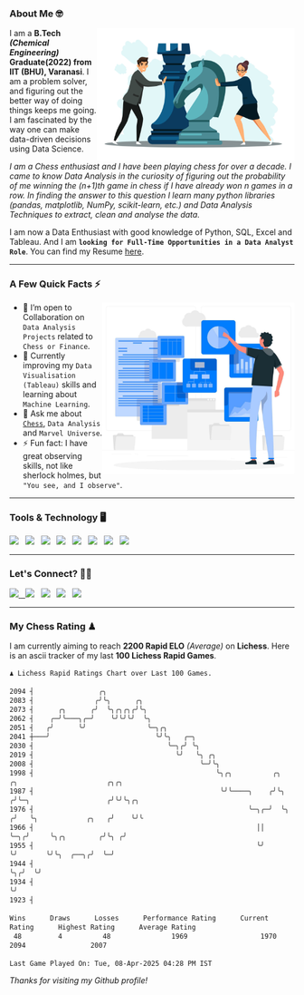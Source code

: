 ### About Me 🤓
<img align="right" alt="Coding" width="350" src="https://github.com/Laxman-Lakhan/Laxman-Lakhan/blob/master/Assets/Chess_Vector.jpg">   

I am a **B.Tech** _**(Chemical Engineering)**_ **Graduate(2022) from IIT (BHU), Varanasi**. I am a problem solver, and figuring out the better way of doing things keeps me going. I am fascinated by the way one can make data-driven decisions using Data Science. 

_I am a Chess enthusiast and I have been playing chess for over a decade. I came to know Data Analysis in the curiosity of figuring out the probability of me winning the (n+1)th game in chess if I have already won n games in a row. In finding the answer to this question I learn many python libraries (pandas, matplotlib, NumPy, scikit-learn, etc.) and Data Analysis Techniques to extract, clean and analyse the data._

I am now a Data Enthusiast with good knowledge of Python, SQL, Excel and Tableau. And I am **`looking for Full-Time Opportunities in a Data Analyst Role`**. You can find my Resume
 [here](https://drive.google.com/file/d/1UIOoogRLj5eGQFQBkuvMmTISZVdl2Ok7/view?usp=sharing).


---

### A Few Quick Facts ⚡️
<img align="right" alt="Coding" width="340" src="https://github.com/Laxman-Lakhan/Laxman-Lakhan/blob/master/Assets/Data_Vector.jpg">   

- 🤝 I’m open to Collaboration on `Data Analysis Projects` related to `Chess or Finance`.
- 📖 Currently improving my `Data Visualisation (Tableau)` skills and learning about `Machine Learning`.
- 💬 Ask me about [`Chess`](https://lichess.org/@/YourKingIsInDanger), `Data Analysis` and `Marvel Universe`.
- ⚡️ Fun fact: I have great observing skills, not like sherlock holmes, but `"You see, and I observe"`.

---
### Tools & Technology 🖥

<img src="https://img.shields.io/badge/Python-white?logo=Python&logoColor=ColorName&style=ShieldStyle" /> &nbsp;
<img src="https://img.shields.io/badge/MySQL-white?logo=MySQL&logoColor=ColorName&style=ShieldStyle" /> &nbsp;
<img src="https://img.shields.io/badge/Tableau-white?logo=Tableau&logoColor=ColorName&style=ShieldStyle" /> &nbsp;
<img src="https://img.shields.io/badge/Excel-white?logo=Microsoft+Excel&logoColor=196F3D&style=ShieldStyle" /> &nbsp;
<img src="https://img.shields.io/badge/Jupyter-white?logo=Jupyter&logoColor=ColorName&style=ShieldStyle" /> &nbsp;
<img src="https://img.shields.io/badge/pandas-white?logo=Pandas&logoColor=000080&style=ShieldStyle" /> &nbsp;
<img src="https://img.shields.io/badge/numpy-white?logo=Numpy&logoColor=85C1E9&style=ShieldStyle" /> &nbsp;
<img src="https://img.shields.io/badge/scikit learn-white?logo=Scikit+Learn&logoColor=ColorName&style=ShieldStyle" /> &nbsp;



---

### Let's Connect? 🫳🏻

<a href="mailto:laxmansingh.lakhan@gmail.com"> <img src="https://img.icons8.com/fluent/48/000000/gmail.png" width="3.5%"/> &nbsp;
[<img src="https://img.icons8.com/color/48/000000/linkedin.png" width="3.5%"/>](https://www.linkedin.com/in/laxman-lakhan/)  &nbsp;
[<img src="https://img.icons8.com/fluent/48/000000/facebook-new.png" width="3.5%"/>](https://www.facebook.com/s.laxmanlakhan/)  &nbsp;
[<img src="https://img.icons8.com/fluent/48/000000/instagram-new.png" width="3.5%"/>](https://www.instagram.com/laxman.lakhan/)  &nbsp;
[<img src="https://img.icons8.com/color/48/000000/twitter.png" width="3.5%"/>](https://twitter.com/laxman__lakhan)  &nbsp;

 ---
  
### My Chess Rating ♟
  
I am currently aiming to reach **2200 Rapid ELO** *(Average)* on **Lichess**. Here is an ascii tracker of my last **100 Lichess Rapid Games**.

  ```
  ♟︎ 𝙻𝚒𝚌𝚑𝚎𝚜𝚜 Rapid 𝚁𝚊𝚝𝚒𝚗𝚐𝚜 𝙲𝚑𝚊𝚛𝚝 𝚘𝚟𝚎𝚛 𝙻𝚊𝚜𝚝 𝟷00 𝙶𝚊𝚖𝚎𝚜.
  
2094 ┤                ╭╮
2083 ┤               ╭╯╰╮      ╭╮
2073 ┤      ╭╮      ╭╯  ╰╮╭╮╭╮╭╯╰╮
2062 ┤    ╭─╯╰───╮╭─╯    ╰╯╰╯╰╯  ╰╮
2051 ┤   ╭╯      ╰╯               ╰─╮╭╮
2041 ┼───╯                          ╰╯╰╮   ╭─╮
2030 ┤                                 ╰─╮╭╯ ╰╮
2019 ┤                                   ╰╯   ╰╮ ╭╮
2008 ┤                                         ╰─╯╰╮
1998 ┤                                             ╰╮╭╮          ╭╮       ╭╮                      ╭╮╭╮
1987 ┤                                              ╰╯╰────╮    ╭╯╰╮     ╭╯╰─╮                   ╭╯╰╯╰╮╭╮
1976 ┤                                                     ╰─╮╭─╯  ╰╮   ╭╯   ╰╮            ╭╮   ╭╯    ╰╯╰
1966 ┤                                                       ││     ╰─╮╭╯     ╰╮╭╮        ╭╯╰╮ ╭╯
1955 ┤                                                       ╰╯       ╰╯       ╰╯╰╮  ╭──╮╭╯  ╰─╯
1944 ┤                                                                            ╰╮╭╯  ╰╯
1934 ┤                                                                             ╰╯
1923 ┤ 

Wins      Draws      Losses      Performance Rating      Current Rating      Highest Rating      Average Rating
   48         4          48               1969                  1970                2094                2007     

Last Game Played On: Tue, 08-Apr-2025 04:28 PM IST
  ```
  
  
*Thanks for visiting my Github profile!*
